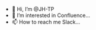 - 👋 Hi, I’m @JH-TP
- 👀 I’m interested in Confluence...
- 📫 How to reach me Slack...

<!---
JH-TP/JH-TP is a ✨ special ✨ repository because its `README.md` (this file) appears on your GitHub profile.
You can click the Preview link to take a look at your changes.
--->
